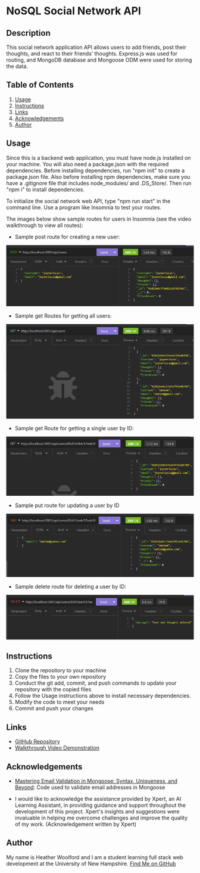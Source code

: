 # NoSQL Social Network API

## Description
This social network application API allows users to add friends, post their thoughts, and react to their friends’ thoughts. Express.js was used for routing, and MongoDB database and Mongoose ODM were used for storing the data.

## Table of Contents
1. [Usage](#usage)
2. [Instructions](#instructions)
3. [Links](#links)
4. [Acknowledgements](#acknowledgements)
5. [Author](#author)

## Usage
Since this is a backend web application, you must have node.js installed on your machine. You will also need a package.json with the required dependencies. Before installing dependencies, run "npm init" to create a package.json file. Also before installing npm dependencies, make sure you have a .gitignore file that includes node_modules/ and .DS_Store/. Then run "npm i" to install dependencies. 

To initialize the social network web API, type "npm run start" in the command line. Use a program like Insomnia to test your routes.

The images below show sample routes for users in Insomnia (see the video walkthrough to view all routes):


- Sample post route for creating a new user:

![Post route for creating a new user](./assets/create-user.png)


- Sample get Routes for getting all users:

![Get route for all users](./assets/get-all-users.png)


- Sample get Route for getting a single user by ID:

![Get route for user by ID](./assets/get-user-by-id.png)


- Sample put route for updating a user by ID

![Put route for updating a user's email address](./assets/update-user.png)


- Sample delete route for deleting a user by ID:

![Delete route for deleting a user by ID](./assets/delete-user.png)


## Instructions
1. Clone the repository to your machine
2. Copy the files to your own repository
3. Conduct the git add, commit, and push commands to update your repository with the copied files
4. Follow the Usage instructions above to install necessary dependencies.
5. Modify the code to meet your needs
6. Commit and push your changes


## Links
- [GitHub Repository](https://github.com/hwoolford/nosql-social-network-api) 
- [Walkthrough Video Demonstration]()


## Acknowledgements
- [Mastering Email Validation in Mongoose: Syntax, Uniqueness, and Beyond](https://blog.bounceless.io/mastering-email-validation-in-mongoose-syntax-uniqueness-and-beyond/): Code used to validate email addresses in Mongoose

- I would like to acknowledge the assistance provided by Xpert, an AI Learning Assistant, in providing guidance and support throughout the development of this project. Xpert's insights and suggestions were invaluable in helping me overcome challenges and improve the quality of my work. (Acknowledgement written by Xpert)


## Author
My name is Heather Woolford and I am a student learning full stack web development at the University of New Hampshire.
[Find Me on GitHub](https://gist.github.com/hwoolford)